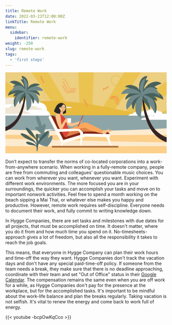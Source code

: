 ```yaml
---
title: Remote Work
date: 2022-03-21T12:00:00Z
linkTitle: Remote Work
menu:
  sidebar:
    identifier: remote-work
weight: -250
slug: remote-work
tags:
  - 'first steps'
---
```


![Remote Work](/img/remote-work/remote.png)

Don’t expect to transfer the norms of co-located corporations into a work-from-anywhere scenario. When working in a fully-remote company, people are free from commuting and colleagues’ questionable music choices. You can work from wherever you want, whenever you want. Experiment with different work environments. The more focused you are in your surroundings, the quicker you can accomplish your tasks and move on to important nonwork activities. Feel free to spend a month working on the beach sipping a Mai Thai, or whatever else makes you happy and productive. However, remote work requires self-discipline. Everyone needs to document their work, and fully commit to writing knowledge down.

In Hygge Companies, there are set tasks and milestones with due dates for all projects, that must be accomplished on time. It doesn't matter, where you do it from and how much time you spend on it. No-timesheets-approach gives a lot of freedom, but also all the responsibility it takes to reach the job goals. 

This means, that everyone in Hygge Company can plan their work hours and time-off the way they want. Hygge Companies don't track the vacation days and don't have any special paid-time-off policy. If someone from the team needs a break, they make sure that there is no deadline approaching, coordinate with their team and set "Out of Office" status in their [Google Calendar](https://hygge.work/tools/google-workspace/#google-calendar). The compensation remains the same even when you are off work for a while, as Hygge Companies don't pay for the presence at the workplace, but for the accomplished tasks.  It's important to be mindful about the work-life balance and plan the breaks regularly. Taking vacation is not selfish. It's vital to renew the energy and come back to work full of energy.

{{< youtube -bcpOwKqCco >}}
